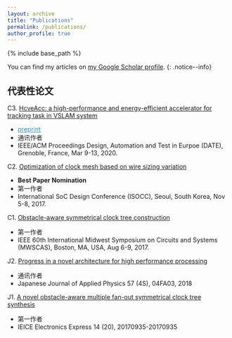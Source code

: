 ```yaml
---
layout: archive
title: "Publications"
permalink: /publications/
author_profile: true
---
```


{% include base_path %}

You can find my articles on <a href="https://scholar.google.com/citations?user=1fnbFMIAAAAJ&hl=zh-CN&authuser=3">my Google Scholar profile</a>.
{: .notice--info}

            
代表性论文
-------

   C3. [HcveAcc: a high-performance and energy-efficient accelerator for tracking task in VSLAM system](https://dl.acm.org/doi/abs/10.5555/3408352.3408397) 
   * <a href="/publications/papers/DATE2020.pdf" style="color:#3793ae">preprint</a> 
   * 通讯作者
   * IEEE/ACM Proceedings Design, Automation and Test in Eurpoe (DATE), Grenoble, France, Mar 9-13, 2020.

   C2. [Optimization of clock mesh based on wire sizing variation](https://ieeexplore.ieee.org/document/8368803)
   * **Best Paper Nomination**
   * 第一作者
   * International SoC Design Conference (ISOCC), Seoul, South Korea, Nov 5-8, 2017.
          
   C1. [Obstacle-aware symmetrical clock tree construction](https://ieeexplore.ieee.org/document/8052973) 
   * 第一作者
   * IEEE 60th International Midwest Symposium on Circuits and Systems (MWSCAS), Boston, MA, USA, Aug 6-9, 2017.
          
   J2. [Progress in a novel architecture for high performance processing](https://iopscience.iop.org/article/10.7567/JJAP.57.04FA03/meta)
   * 通讯作者 
   * Japanese Journal of Applied Physics 57 (4S), 04FA03, 2018
          
   J1. [A novel obstacle-aware multiple fan-out symmetrical clock tree synthesis](https://www.jstage.jst.go.jp/article/elex/14/20/14_14.20170935/_article) 
   * 第一作者
   * IEICE Electronics Express 14 (20), 20170935-20170935
